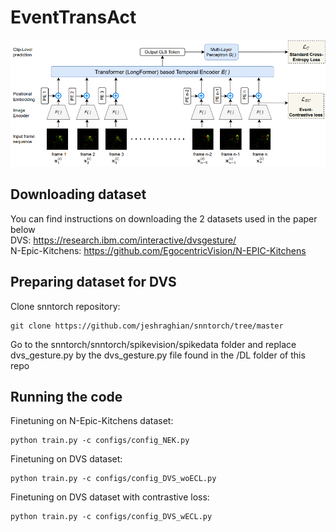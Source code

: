 # EventTransAct
![Example Image](images/Model.PNG)

## Downloading dataset  
You can find instructions on downloading the 2 datasets used in the paper below  
DVS: https://research.ibm.com/interactive/dvsgesture/  
N-Epic-Kitchens: https://github.com/EgocentricVision/N-EPIC-Kitchens  

## Preparing dataset for DVS  
Clone snntorch repository:  
```
git clone https://github.com/jeshraghian/snntorch/tree/master
```
Go to the snntorch/snntorch/spikevision/spikedata folder and replace dvs_gesture.py by the dvs_gesture.py file found in the /DL folder of this repo  

## Running the code

Finetuning on N-Epic-Kitchens dataset:
```
python train.py -c configs/config_NEK.py
```
Finetuning on DVS dataset:
```
python train.py -c configs/config_DVS_woECL.py
```
Finetuning on DVS dataset with contrastive loss:
```
python train.py -c configs/config_DVS_wECL.py
```

